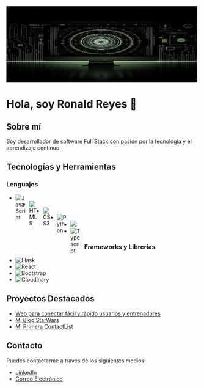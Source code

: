 <img src="/Designer.jpeg" align="center" alt="ronalse GitHub README header image" width="500px" height="200px">

# Hola, soy Ronald Reyes 👋

## Sobre mí

Soy desarrollador de software Full Stack con pasión por la tecnología y el aprendizaje continuo.

## Tecnologías y Herramientas

### Lenguajes

- <img align="left" alt="JavaScript" width="26px" src="https://cdn.jsdelivr.net/gh/devicons/devicon/icons/javascript/javascript-original.svg" style="padding-right:10px;" />
- <img align="left" alt="HTML5" width="26px" src="https://cdn.jsdelivr.net/gh/devicons/devicon/icons/html5/html5-original.svg" style="padding-right:10px;" />
- <img align="left" alt="CSS3" width="26px" src="https://cdn.jsdelivr.net/gh/devicons/devicon/icons/css3/css3-original.svg" style="padding-right:10px;" />
- <img align="left" alt="Python" width="26px" src="https://cdn.jsdelivr.net/gh/devicons/devicon/icons/python/python-original.svg" style="padding-right:10px;" />
- <img width="26px" src="https://cdn.jsdelivr.net/gh/devicons/devicon@latest/icons/nodejs/nodejs-original-wordmark.svg" />       
- <img align="left" alt="Typescript" width="26px" src="https://cdn.jsdelivr.net/gh/devicons/devicon/icons/typescript/typescript-original.svg" style="padding-right:10px;" />

### Frameworks y Librerías

- ![Flask](https://img.shields.io/badge/-Flask-000000?style=flat-square&logo=flask&logoColor=white)
- ![React](https://img.shields.io/badge/-React-61DAFB?style=flat-square&logo=react&logoColor=white)
- ![Bootstrap](https://img.shields.io/badge/-Bootstrap-563D7C?style=flat-square&logo=bootstrap&logoColor=white)
- ![Cloudinary](https://img.shields.io/badge/-Cloudinary-3448C5?style=flat-square&logo=cloudinary&logoColor=white)

## Proyectos Destacados

- [Web para conectar fácil y rápido usuarios y entrenadores](https://github.com/ronalse/Team-Dinamita-FitTitans)
- [Mi Blog StarWars](https://github.com/juanperez/mi-blog)
- [Mi Primera ContactList](https://github.com/ronalse/ContListRonalse)

## Contacto

Puedes contactarme a través de los siguientes medios:

- [LinkedIn](https://www.linkedin.com/in/ronaldreyes97/)
- [Correo Electrónico](mailto:ronaldreyes97@hotmail.com)
